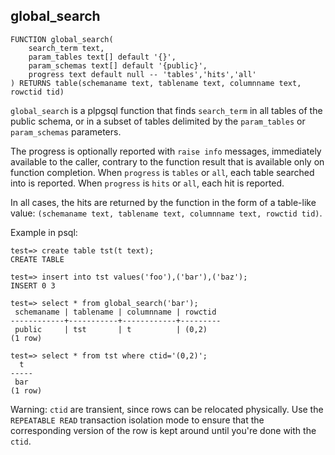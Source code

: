 ## global_search

```
FUNCTION global_search(
    search_term text,
    param_tables text[] default '{}',
    param_schemas text[] default '{public}',
    progress text default null -- 'tables','hits','all'
) RETURNS table(schemaname text, tablename text, columnname text, rowctid tid)
```

`global_search` is a plpgsql function that finds `search_term` in all
tables of the public schema, or in a subset of tables delimited by the
`param_tables` or `param_schemas` parameters.

The progress is optionally reported with `raise info` messages, immediately
available to the caller, contrary to the function result that is available
only on function completion.
When `progress` is `tables` or `all`, each table searched into is reported.
When `progress` is `hits` or `all`, each hit is reported.

In all cases, the hits are returned by the function in the form of a
table-like value: `(schemaname text, tablename text, columnname text,
rowctid tid)`.

Example in psql:

	test=> create table tst(t text);
	CREATE TABLE

	test=> insert into tst values('foo'),('bar'),('baz');
	INSERT 0 3

	test=> select * from global_search('bar');
	 schemaname | tablename | columnname | rowctid 
	------------+-----------+------------+---------
	 public     | tst       | t          | (0,2)
	(1 row)

	test=> select * from tst where ctid='(0,2)';
	  t  
	-----
	 bar
	(1 row)

Warning: `ctid` are transient, since rows can be relocated
physically. Use the `REPEATABLE READ` transaction isolation mode to
ensure that the corresponding version of the row is kept around until you're done
with the `ctid`.
